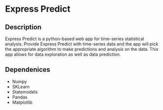 # Express Predict

## Description
Express Predict is a python-based web app for time-series statistical analysis. Provide Express Predict with time-series data and the app will pick the appropriate algorithm to make predictions and analysis on the data. This app allows for data exploration as well as data prediction. 

## Dependenices
* Numpy <br />
* SKLearn <br />
* Statemodels <br />
* Pandas <br />
* Matplotlib 


